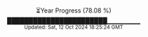<p align="center">
⏳Year Progress (78.08 %) <br>
███████████████████████▁▁▁▁▁▁▁ <br>
<sub>Updated: Sat, 12 Oct 2024 18:25:24 GMT</sub>
</p>


